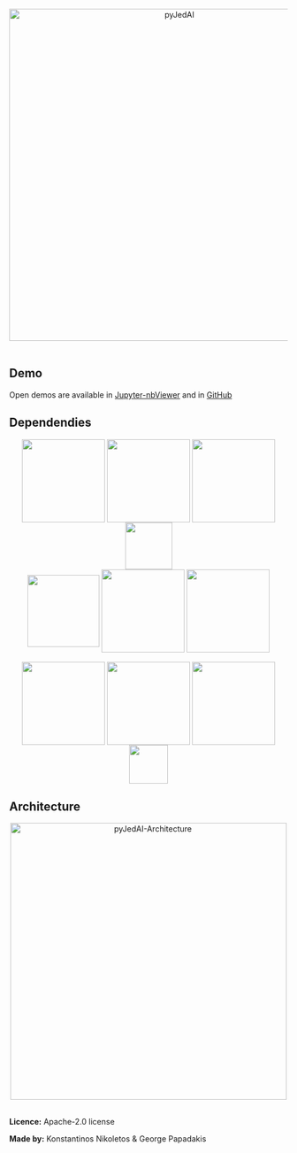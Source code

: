 <br>
<div align="center">
  <img align="center" src="https://github.com/Nikoletos-K/pyJedAI/blob/main/documentation/pyjedai.logo.drawio.png?raw=true" alt="pyJedAI" width="600"/>
</div>
<br>


## Demo

Open demos are available in [Jupyter-nbViewer](https://nbviewer.org/github/Nikoletos-K/pyJedAI/blob/main/CleanCleanER-AbtBuy.ipynb) and in [GitHub](https://github.com/Nikoletos-K/pyJedAI/blob/main/CleanCleanER-AbtBuy.ipynb)


## Dependendies

<div align="center">
<img align="center" src="https://upload.wikimedia.org/wikipedia/commons/thumb/e/ed/Pandas_logo.svg/2560px-Pandas_logo.svg.png" width=150/> 
<img align="center" src="https://upload.wikimedia.org/wikipedia/commons/thumb/3/31/NumPy_logo_2020.svg/1280px-NumPy_logo_2020.svg.png" width=150/> 
<img align="center" src="https://logoeps.com/wp-content/uploads/2012/10/python-logo-vector.png" width=150/>
<img align="center" src="https://upload.wikimedia.org/wikipedia/commons/thumb/3/38/Jupyter_logo.svg/883px-Jupyter_logo.svg.png" width=85/>  <br>
<img align="center" src="https://upload.wikimedia.org/wikipedia/en/c/cd/Anaconda_Logo.png" width=130/>
<img align="center" src="https://upload.wikimedia.org/wikipedia/commons/thumb/8/8a/Plotly_logo_for_digital_final_%286%29.png/1200px-Plotly_logo_for_digital_final_%286%29.png" width=150/>
<img align="center" src="https://www.fullstackpython.com/img/logos/scipy.png" width=150/>  <br><br>
<img align="center" src="https://www.kornosk.me/resources/language-model/featured.png" width=150/> 
<img align="center" src="https://repository-images.githubusercontent.com/1349775/202c4680-8f7c-11e9-91c6-745fdcbeffe8" width=150/> 
<img align="center" src="https://networkx.org/_static/networkx_logo.svg" width=150/> 
<img align="center" src="https://raw.githubusercontent.com/RDFLib/OWL-RL/master/OWL-RL.png" width=70/> 
</div>


## Architecture

<div align="center">
<img align="center" src="https://github.com/Nikoletos-K/pyJedAI/blob/main/documentation/pyJedAIarchitecture.png?raw=true" alt="pyJedAI-Architecture" width="500"/>
</div>



<br>



__Licence:__ Apache-2.0 license

__Made by:__ Konstantinos Nikoletos & George Papadakis
